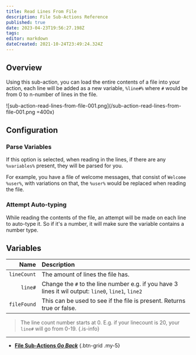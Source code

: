 ```yaml
---
title: Read Lines From File
description: File Sub-Actions Reference
published: true
date: 2023-04-23T19:56:27.198Z
tags: 
editor: markdown
dateCreated: 2021-10-24T23:49:24.324Z
---
```


## Overview
Using this sub-action, you can load the entire contents of a file into your action, each line will be added as a new variable, `%line#%` where `#` would be from 0 to n-number of lines in the file.

![sub-action-read-lines-from-file-001.png](/sub-action-read-lines-from-file-001.png =400x)

## Configuration
### Parse Variables
If this option is selected, when reading in the lines, if there are any `%variables%` present, they will be parsed for you.

For example, you have a file of welcome messages, that consist of `Welcome %user%`, with variations on that, the `%user%` would be replaced when reading the file.

### Attempt Auto-typing
While reading the contents of the file, an attempt will be made on each line to auto-type it.  So if it's a number, it will make sure the variable contains a number type.

## Variables
Name | Description
----:|:------------
`lineCount` | The amount of lines the file has.
`line#` | Change the `#` to the line number e.g. if you have 3 lines it wil output: `line0`, `line1`, `line2` 
`fileFound` |  This can be used to see if the file is present. Returns true or false.

> The line count number starts at 0. E.g. if your linecount is 20, your `line#` will go from 0-19.
{.is-info}

---

- [<i class="mdi mdi-chevron-left"></i> **File Sub-Actions *Go Back***](/Sub-Actions/File)
{.btn-grid .my-5}